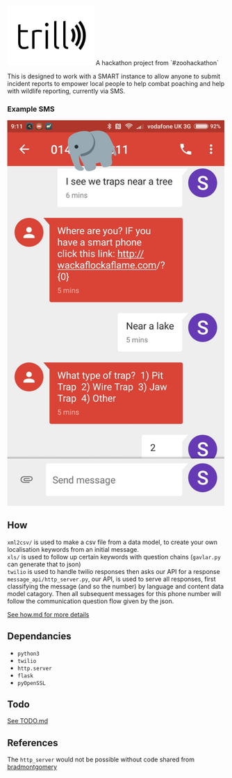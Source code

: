 <img src="https://github.com/f-prettyland/trill/blob/master/examples/trill.png" width="200">  
A hackathon project from `#zoohackathon`


This is designed to work with a SMART instance to allow anyone to submit incident reports to empower local people to help combat poaching and help with wildlife reporting, currently via SMS.

### Example SMS  
<img src="https://github.com/f-prettyland/trill/blob/master//examples/SMS-comms.jpeg" width="500">

## How  
`xml2csv/` is used to make a csv file from a data model, to create your own localisation keywords from an initial message.  
`xls/` is used to follow up certain keywords with question chains (`gavlar.py` can generate that to json)  
`twilio` is used to handle twilio responses then asks our API for a response  
`message_api/http_server.py`, our API, is used to serve all responses, first classifying the message (and so the number) by language and content data model catagory. Then all subsequent messages for this phone number will follow the communication question flow given by the json.

[See how.md for more details](./docs/how.md)

## Dependancies  
- `python3`
- `twilio`
- `http.server`
- `flask`
- `pyOpenSSL`

## Todo  
[See TODO.md](./docs/TODO.md)

## References  
The `http_server` would not be possible without code shared from [bradmontgomery](https://gist.github.com/bradmontgomery/2219997)
